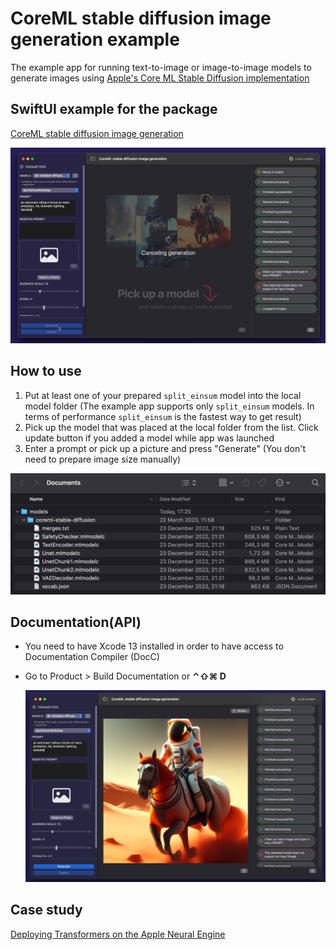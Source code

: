 # CoreML stable diffusion image generation example

The example app for running text-to-image or image-to-image models to generate images using [Apple's Core ML Stable Diffusion implementation](https://github.com/apple/ml-stable-diffusion)

## SwiftUI example for the package

[CoreML stable diffusion image generation](https://github.com/The-Igor/coreml-stable-diffusion-swift)

  ![The concept](https://github.com/The-Igor/coreml-stable-diffusion-swift-example/blob/main/img/img_08.gif)
 
 ## How to use
  
1. Put at least one of your prepared ``split_einsum`` model into the local model folder (The example app supports only ``split_einsum`` models. In terms of performance ``split_einsum`` is the fastest way to get result)
2. Pick up the model that was placed at the local folder from the list. Click update button if you added a model while app was launched
3. Enter a prompt or pick up a picture and press "Generate" (You don't need to prepare image size manually)

  ![The concept](https://github.com/The-Igor/coreml-stable-diffusion-swift-example/blob/main/img/img_03.png)

## Documentation(API)
- You need to have Xcode 13 installed in order to have access to Documentation Compiler (DocC)

- Go to Product > Build Documentation or **⌃⇧⌘ D**

  ![The concept](https://github.com/The-Igor/coreml-stable-diffusion-swift-example/blob/main/img/img_01.png)


## Case study
[Deploying Transformers on the Apple Neural Engine](https://machinelearning.apple.com/research/neural-engine-transformers)
